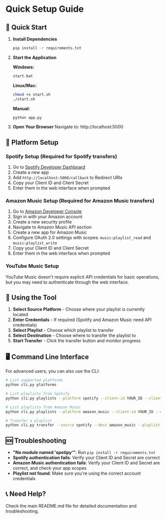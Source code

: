 # Quick Setup Guide

## 🚀 Quick Start

1. **Install Dependencies**
   ```bash
   pip install -r requirements.txt
   ```

2. **Start the Application**
   
   **Windows:**
   ```bash
   start.bat
   ```
   
   **Linux/Mac:**
   ```bash
   chmod +x start.sh
   ./start.sh
   ```
   
   **Manual:**
   ```bash
   python app.py
   ```

3. **Open Your Browser**
   Navigate to: http://localhost:5000

## 🔧 Platform Setup

### Spotify Setup (Required for Spotify transfers)

1. Go to [Spotify Developer Dashboard](https://developer.spotify.com/dashboard)
2. Create a new app
3. Add `http://localhost:5000/callback` to Redirect URIs
4. Copy your Client ID and Client Secret
5. Enter them in the web interface when prompted

### Amazon Music Setup (Required for Amazon Music transfers)

1. Go to [Amazon Developer Console](https://developer.amazon.com/)
2. Sign in with your Amazon account
3. Create a new security profile
4. Navigate to Amazon Music API section
5. Create a new app for Amazon Music
6. Configure OAuth 2.0 settings with scopes: `music:playlist_read` and `music:playlist_write`
7. Copy your Client ID and Client Secret
8. Enter them in the web interface when prompted

### YouTube Music Setup

YouTube Music doesn't require explicit API credentials for basic operations, but you may need to authenticate through the web interface.

## 📱 Using the Tool

1. **Select Source Platform** - Choose where your playlist is currently located
2. **Enter Credentials** - If required (Spotify and Amazon Music need API credentials)
3. **Select Playlist** - Choose which playlist to transfer
4. **Select Destination** - Choose where to transfer the playlist to
5. **Start Transfer** - Click the transfer button and monitor progress

## 🖥️ Command Line Interface

For advanced users, you can also use the CLI:

```bash
# List supported platforms
python cli.py platforms

# List playlists from Spotify
python cli.py playlists --platform spotify --client-id YOUR_ID --client-secret YOUR_SECRET

# List playlists from Amazon Music
python cli.py playlists --platform amazon_music --client-id YOUR_ID --client-secret YOUR_SECRET

# Transfer a playlist
python cli.py transfer --source spotify --dest amazon_music --playlist-id PLAYLIST_ID
```

## 🆘 Troubleshooting

- **"No module named 'spotipy'"**: Run `pip install -r requirements.txt`
- **Spotify authentication fails**: Verify your Client ID and Secret are correct
- **Amazon Music authentication fails**: Verify your Client ID and Secret are correct, and check your app scopes
- **Playlist not found**: Make sure you're using the correct account credentials

## 📞 Need Help?

Check the main README.md file for detailed documentation and troubleshooting. 